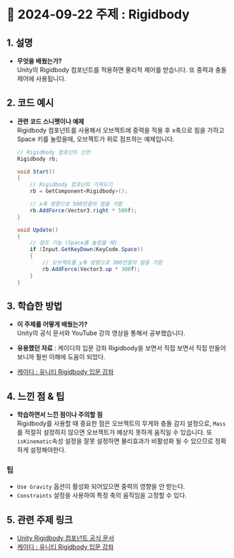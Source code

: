 # 📅 2024-09-22 주제 : Rigidbody

## 1. 설명
- **무엇을 배웠는가?**  
  Unity의 Rigidbody 컴포넌트를 적용하면 물리적 제어를 받습니다. 또 중력과 충돌 제어에 사용됩니다.

## 2. 코드 예시
- **관련 코드 스니펫이나 예제**  
  Rigidbody 컴포넌트를 사용해서 오브젝트에 중력을 적용 후 x축으로 힘을 가하고 Space 키를 눌렀을때, 오브젝트가 위로 점프하는 예제입니다.

  ```csharp
  // Rigidbody 컴포넌트 선언
  Rigidbody rb;

  void Start()
  {
      // Rigidbody 컴포넌트 가져오기
      rb = GetComponent<Rigidbody>();

      // x축 방향으로 500만큼의 힘을 가함
      rb.AddForce(Vector3.right * 500f);
  }

  void Update()
  {
      // 점프 기능 (Space를 눌렀을 때)
      if (Input.GetKeyDown(KeyCode.Space))
      {
          // 오브젝트를 y축 방향으로 300만큼의 힘을 가함
          rb.AddForce(Vector3.up * 300f);
      }
  }
## 3. 학습한 방법
- **이 주제를 어떻게 배웠는가?**  
  Unity의 공식 문서와 YouTube 강의 영상을 통해서 공부했습니다.

- **유용했던 자료** : 케이디의 입문 강좌 Rigidbody을 보면서 직접 보면서 직접 만들어보니까 훨씬 이해에 도움이 되었다.
- [케이디 : 유니티 Rigidbody 입문 강좌](https://www.youtube.com/watch?v=V1ZcL55h3h4)

## 4. 느낀 점 & 팁
- **학습하면서 느낀 점이나 주의할 점**  
  Rigidbody를 사용할 때 중요한 점은 오브젝트의 무게와 충돌 감지 설정으로, `Mass`를 적절히 설정하지 않으면 오브젝트가 예상치 못하게 움직일 수 있습니다. 또 `isKinematic`속성 설정을 잘못 설정하면 물리효과가 비활성화 될 수 있으므로 정확하게 설정해야한다.

### 팁
- `Use Gravity` 옵션이 활성화 되어있으면 중력의 영향을 안 받는다.
- `Constraints` 설정을 사용하여 특정 축의 움직임을 고정할 수 있다.

## 5. 관련 주제 링크
- [Unity Rigidbody 컴포넌트 공식 문서](https://docs.unity3d.com/ScriptReference/Rigidbody.html)
- [케이디 : 유니티 Rigidbody 입문 강좌](https://www.youtube.com/watch?v=V1ZcL55h3h4)